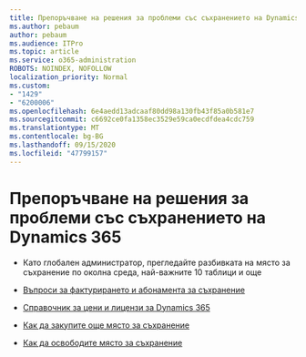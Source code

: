 ```yaml
---
title: Препоръчване на решения за проблеми със съхранението на Dynamics 365
ms.author: pebaum
author: pebaum
ms.audience: ITPro
ms.topic: article
ms.service: o365-administration
ROBOTS: NOINDEX, NOFOLLOW
localization_priority: Normal
ms.custom:
- "1429"
- "6200006"
ms.openlocfilehash: 6e4aedd13adcaaf80dd98a130fb43f85a0b581e7
ms.sourcegitcommit: c6692ce0fa1358ec3529e59ca0ecdfdea4cdc759
ms.translationtype: MT
ms.contentlocale: bg-BG
ms.lasthandoff: 09/15/2020
ms.locfileid: "47799157"
---
```

# <a name="recommend-solutions-for-dynamics-365-storage-issues"></a>Препоръчване на решения за проблеми със съхранението на Dynamics 365

* Като глобален администратор, прегледайте разбивката на място за съхранение по околна среда, най-важните 10 таблици и още

* [Въпроси за фактурирането и абонамента за съхранение](https://docs.microsoft.com/dynamics365/customer-engagement/admin/contact-information-microsoft-dynamics-365-online-billing-support)

* [Справочник за цени и лицензи за Dynamics 365](https://dynamics.microsoft.com/pricing/)

* [Как да закупите още място за съхранение](https://docs.microsoft.com/dynamics365/customer-engagement/admin/manage-storage#add-storage-to-dynamics-365-online)

* [Как да освободите място за съхранение](https://docs.microsoft.com/dynamics365/customer-engagement/admin/free-storage-space)
